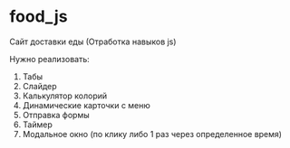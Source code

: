 # food_js
Сайт доставки еды (Отработка навыков js)

Нужно реализовать:
1. Табы
2. Слайдер 
3. Калькулятор колорий
4. Динамические карточки с меню
5. Отправка формы
6. Таймер
7. Модальное окно (по клику либо 1 раз через определенное время)
